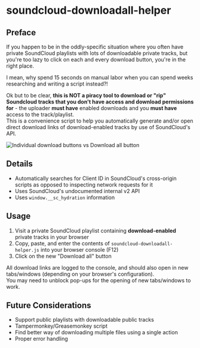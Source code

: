 # soundcloud-downloadall-helper

## Preface

If you happen to be in the oddly-specific situation where you often have private SoundCloud playlists with lots of downloadable private tracks, but you're too lazy to click on each and every download button, you're in the right place.

I mean, why spend 15 seconds on manual labor when you can spend weeks researching and writing a script instead?!

Ok but to be clear, **this is NOT a piracy tool to download or "rip" Soundcloud tracks that you don't have access and download permissions for** - the uploader **must have** enabled downloads and you **must have** access to the track/playlist.\
This is a convenience script to help you automatically generate and/or open direct download links of download-enabled tracks by use of SoundCloud's API. 

![Individual download buttons vs Download all button](https://user-images.githubusercontent.com/16717153/156406096-de39a2b2-19ae-4fc5-a1ac-448d7d97c881.png)

## Details

- Automatically searches for Client ID in SoundCloud's cross-origin scripts as opposed to inspecting network requests for it
- Uses SoundCloud's undocumented internal v2 API
- Uses `window.__sc_hydration` information

## Usage

1. Visit a private SoundCloud playlist containing **download-enabled** private tracks in your browser
2. Copy, paste, and enter the contents of `soundcloud-downloadall-helper.js` into your browser console (F12)
3. Click on the new "Download all" button

All download links are logged to the console, and should also open in new tabs/windows (depending on your browser's configuration).\
You may need to unblock pop-ups for the opening of new tabs/windows to work.

## Future Considerations

- Support public playlists with downloadable public tracks
- Tampermonkey/Greasemonkey script
- Find better way of downloading multiple files using a single action
- Proper error handling
